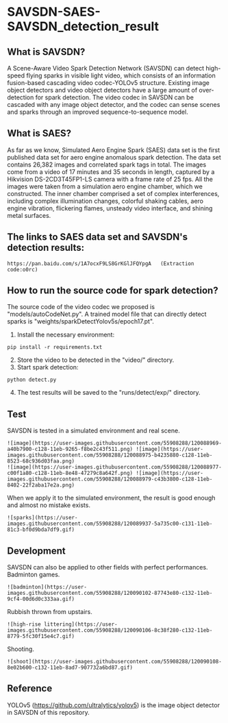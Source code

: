 # SAVSDN-SAES-SAVSDN_detection_result
## What is SAVSDN?
A Scene-Aware Video Spark Detection Network (SAVSDN) can detect high-speed flying sparks in visible light video, which consists of an information fusion-based cascading video codec-YOLOv5 structure. Existing image object detectors and video object detectors have a large amount of over-detection for spark detection. The video codec in SAVSDN can be cascaded with any image object detector, and the codec can sense scenes and sparks through an improved sequence-to-sequence model.
## What is SAES?
As far as we know, Simulated Aero Engine Spark (SAES) data set is the first published data set for aero engine anomalous spark detection. The data set contains 26,382 images and correlated spark tags in total. The images come from a video of 17 minutes and 35 seconds in length, captured by a Hikvision DS-2CD3T45FP1-LS camera with a frame rate of 25 fps. All the images were taken from a simulation aero engine chamber, which we constructed. The inner chamber comprised a set of complex interferences, including complex illumination changes, colorful shaking cables, aero engine vibration, flickering flames, unsteady video interface, and shining metal surfaces.
## The links to SAES data set and SAVSDN's detection results:
```
https://pan.baidu.com/s/1A7ocxF9LS8GrKGlJFQYpgA   (Extraction code:o0rc)
```
## How to run the source code for spark detection?
The source code of the video codec we proposed is "models/autoCodeNet.py". A trained model file that can directly detect sparks is "weights/sparkDetectYolov5s/epoch17.pt".
1. Install the necessary environment:
```
pip install -r requirements.txt
```
2. Store the video to be detected in the "video/" directory.
3. Start spark detection:
```
python detect.py
```
4. The test results will be saved to the "runs/detect/exp/" directory.
## Test
SAVSDN is tested in a simulated environment and real scene.
```
![image](https://user-images.githubusercontent.com/55908288/120088969-a40b7900-c128-11eb-9265-f8be2c43f511.png) ![image](https://user-images.githubusercontent.com/55908288/120088975-b4235880-c128-11eb-8523-68c936d03faa.png)
![image](https://user-images.githubusercontent.com/55908288/120088977-c00f1a80-c128-11eb-8e48-47279c8a642f.png) ![image](https://user-images.githubusercontent.com/55908288/120088979-c43b3800-c128-11eb-8402-22f2aba17e2a.png)
```
When we apply it to the simulated environment, the result is good enough and almost no mistake exists.
```
![sparks](https://user-images.githubusercontent.com/55908288/120089937-5a735c00-c131-11eb-81c3-bf0d9bda7df9.gif)
```
## Development
SAVSDN can also be applied to other fields with perfect performances.
Badminton games.
```
![badminton](https://user-images.githubusercontent.com/55908288/120090102-87743e80-c132-11eb-9cf4-00d6d0c333aa.gif)
```
Rubbish thrown from upstairs.
```
![high-rise littering](https://user-images.githubusercontent.com/55908288/120090106-8c38f280-c132-11eb-8779-5fc30f15e4c7.gif)
```
Shooting.
```
![shoot](https://user-images.githubusercontent.com/55908288/120090108-8e02b600-c132-11eb-8ad7-907732a6bd87.gif)
```
## Reference
YOLOv5 (https://github.com/ultralytics/yolov5) is the image object detector in SAVSDN of this repository.
